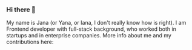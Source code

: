 ### Hi there 👋

My name is Jana (or Yana, or Iana, I don't really know how is right). I am Frontend developer with full-stack background, who worked both in startups and in enterprise companies.
More info about me and my contributions here:
